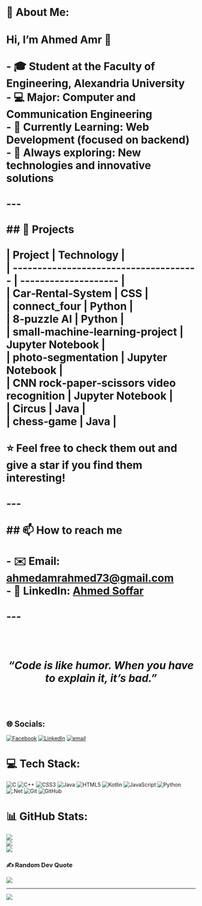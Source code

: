 # 💫 About Me:
# Hi, I’m Ahmed Amr 👋  <br><br>- 🎓 **Student at the Faculty of Engineering, Alexandria University**  <br>- 💻 **Major:** Computer and Communication Engineering  <br>- 🌱 **Currently Learning:** Web Development (focused on backend)  <br>- 🚀 **Always exploring:** New technologies and innovative solutions  <br><br>---<br><br>## 📂 **Projects**  <br><br>| Project                                | Technology          |<br>| -------------------------------------- | -------------------- |<br>| **Car‑Rental‑System**                  | CSS                 |<br>| **connect_four**                       | Python              |<br>| **8‑puzzle AI**                        | Python              |<br>| **small‑machine‑learning‑project**     | Jupyter Notebook    |<br>| **photo‑segmentation**                 | Jupyter Notebook    |<br>| **CNN rock‑paper‑scissors video recognition** | Jupyter Notebook |<br>| **Circus**                             | Java                |<br>| **chess‑game**                         | Java                |<br><br>⭐ Feel free to check them out and give a star if you find them interesting!  <br><br>---<br><br>## 📫 **How to reach me**  <br><br>- ✉️ **Email:** [ahmedamrahmed73@gmail.com](mailto:ahmedamrahmed73@gmail.com)  <br>- 🔗 **LinkedIn:** [Ahmed Soffar](https://www.linkedin.com/in/ahmed-soffar-b7b9a521b)  <br><br>---<br><br><p align="center"><br>    <em>“Code is like humor. When you have to explain it, it’s bad.”</em>  <br></p><br>


## 🌐 Socials:
[![Facebook](https://img.shields.io/badge/Facebook-%231877F2.svg?logo=Facebook&logoColor=white)](https://facebook.com/https://www.facebook.com/ahmed.amrsoffar) [![LinkedIn](https://img.shields.io/badge/LinkedIn-%230077B5.svg?logo=linkedin&logoColor=white)](https://linkedin.com/in/https://www.linkedin.com/in/ahmed-soffar-b7b9a521b/) [![email](https://img.shields.io/badge/Email-D14836?logo=gmail&logoColor=white)](mailto:ahmedamrahmed73@gmail.com) 

# 💻 Tech Stack:
![C](https://img.shields.io/badge/c-%2300599C.svg?style=for-the-badge&logo=c&logoColor=white) ![C++](https://img.shields.io/badge/c++-%2300599C.svg?style=for-the-badge&logo=c%2B%2B&logoColor=white) ![CSS3](https://img.shields.io/badge/css3-%231572B6.svg?style=for-the-badge&logo=css3&logoColor=white) ![Java](https://img.shields.io/badge/java-%23ED8B00.svg?style=for-the-badge&logo=openjdk&logoColor=white) ![HTML5](https://img.shields.io/badge/html5-%23E34F26.svg?style=for-the-badge&logo=html5&logoColor=white) ![Kotlin](https://img.shields.io/badge/kotlin-%237F52FF.svg?style=for-the-badge&logo=kotlin&logoColor=white) ![JavaScript](https://img.shields.io/badge/javascript-%23323330.svg?style=for-the-badge&logo=javascript&logoColor=%23F7DF1E) ![Python](https://img.shields.io/badge/python-3670A0?style=for-the-badge&logo=python&logoColor=ffdd54) ![.Net](https://img.shields.io/badge/.NET-5C2D91?style=for-the-badge&logo=.net&logoColor=white) ![Git](https://img.shields.io/badge/git-%23F05033.svg?style=for-the-badge&logo=git&logoColor=white) ![GitHub](https://img.shields.io/badge/github-%23121011.svg?style=for-the-badge&logo=github&logoColor=white)
# 📊 GitHub Stats:
![](https://github-readme-stats.vercel.app/api?username=ahmeddsoffar&theme=radical&hide_border=false&include_all_commits=true&count_private=false)<br/>
![](https://nirzak-streak-stats.vercel.app/?user=ahmeddsoffar&theme=radical&hide_border=false)<br/>
![](https://github-readme-stats.vercel.app/api/top-langs/?username=ahmeddsoffar&theme=radical&hide_border=false&include_all_commits=true&count_private=false&layout=compact)

### ✍️ Random Dev Quote
![](https://quotes-github-readme.vercel.app/api?type=horizontal&theme=dark)

---
[![](https://visitcount.itsvg.in/api?id=ahmeddsoffar&icon=1&color=0)](https://visitcount.itsvg.in)

<!-- Proudly created with GPRM ( https://gprm.itsvg.in ) -->
